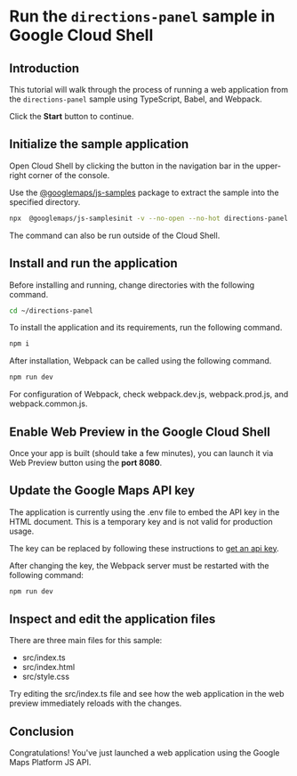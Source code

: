 # Run the `directions-panel` sample in Google Cloud Shell

<walkthrough-tutorial-duration duration="10"/>

## Introduction

This tutorial will walk through the process of running a web application from
the `directions-panel` sample using TypeScript, Babel, and Webpack.

Click the **Start** button to continue.

## Initialize the sample application

Open Cloud Shell by clicking the
<walkthrough-cloud-shell-icon></walkthrough-cloud-shell-icon> button in the
navigation bar in the upper-right corner of the console.

Use the [@googlemaps/js-samples](https://www.npmjs.com/package/@googlemaps/js-samples) package to 
extract the sample into the specified directory.

```bash
npx  @googlemaps/js-samplesinit -v --no-open --no-hot directions-panel ~/directions-panel
```

The command can also be run outside of the Cloud Shell.

## Install and run the application

Before installing and running, change directories with the following command.

```bash
cd ~/directions-panel
```

To install the application and its requirements, run the following command.

```bash
npm i
```

After installation, Webpack can be called using the following command.

```bash
npm run dev
```

For configuration of Webpack, check
<walkthrough-editor-open-file filePath="directions-panel/webpack.dev.js">webpack.dev.js</walkthrough-editor-open-file>,
<walkthrough-editor-open-file filePath="directions-panel/webpack.prod.js">webpack.prod.js</walkthrough-editor-open-file>,
and
<walkthrough-editor-open-file filePath="directions-panel/webpack.common.js">webpack.common.js</walkthrough-editor-open-file>.

## Enable Web Preview in the Google Cloud Shell

Once your app is built (should take a few minutes), you can launch it via
<walkthrough-spotlight-pointer target="cloudshell" spotlightId="devshell-web-preview-button">Web
Preview button</walkthrough-spotlight-pointer> using the **port 8080**.

## Update the Google Maps API key

The application is currently using the
<walkthrough-editor-open-file filePath="directions-panel/.env">.env</walkthrough-editor-open-file>
file to embed the API key in the HTML document. This is a temporary key and is
not valid for production usage.

The key can be replaced by following these instructions to
[get an api key](https://developers.google.com/maps/documentation/javascript/get-api-key).

After changing the key, the Webpack server must be restarted with the following
command:

```bash
npm run dev
```

## Inspect and edit the application files

There are three main files for this sample:

*   <walkthrough-editor-open-file filePath="directions-panel/src/index.ts">src/index.ts</walkthrough-editor-open-file>
*   <walkthrough-editor-open-file filePath="directions-panel/src/index.html">src/index.html</walkthrough-editor-open-file>
*   <walkthrough-editor-open-file filePath="directions-panel/src/style.css">src/style.css</walkthrough-editor-open-file>

Try editing the <walkthrough-editor-open-file filePath="directions-panel/src/index.ts">src/index.ts</walkthrough-editor-open-file> file and see how the web application in the web preview immediately reloads with the changes.

## Conclusion

<walkthrough-conclusion-trophy></walkthrough-conclusion-trophy>

Congratulations! You've just launched a web application using the Google Maps
Platform JS API.
